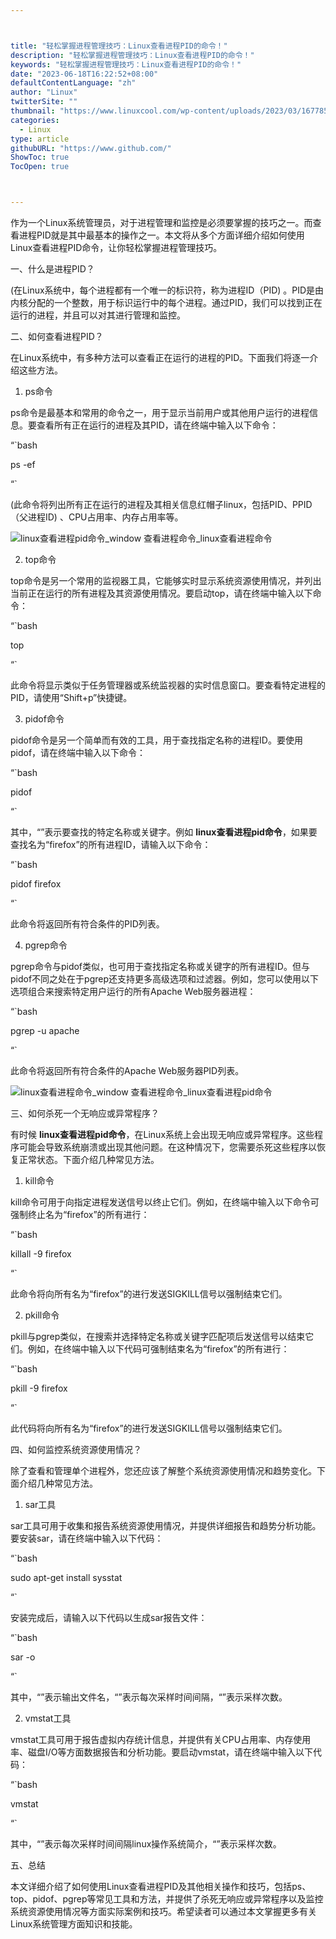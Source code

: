 ```yaml
---



title: "轻松掌握进程管理技巧：Linux查看进程PID的命令！"
description: "轻松掌握进程管理技巧：Linux查看进程PID的命令！"
keywords: "轻松掌握进程管理技巧：Linux查看进程PID的命令！"
date: "2023-06-18T16:22:52+08:00"
defaultContentLanguage: "zh"
author: "Linux"
twitterSite: ""
thumbnail: "https://www.linuxcool.com/wp-content/uploads/2023/03/1677852467384_0.png"
categories:
  - Linux
type: article
githubURL: "https://www.github.com/"
ShowToc: true
TocOpen: true



---
```


作为一个Linux系统管理员，对于进程管理和监控是必须要掌握的技巧之一。而查看进程PID就是其中最基本的操作之一。本文将从多个方面详细介绍如何使用Linux查看进程PID命令，让你轻松掌握进程管理技巧。

一、什么是进程PID？

(在Linux系统中，每个进程都有一个唯一的标识符，称为进程ID（PID) 。PID是由内核分配的一个整数，用于标识运行中的每个进程。通过PID，我们可以找到正在运行的进程，并且可以对其进行管理和监控。

二、如何查看进程PID？

在Linux系统中，有多种方法可以查看正在运行的进程的PID。下面我们将逐一介绍这些方法。

1. ps命令

ps命令是最基本和常用的命令之一，用于显示当前用户或其他用户运行的进程信息。要查看所有正在运行的进程及其PID，请在终端中输入以下命令：

“`bash

ps -ef

“`

(此命令将列出所有正在运行的进程及其相关信息红帽子linux，包括PID、PPID（父进程ID) 、CPU占用率、内存占用率等。

![linux查看进程pid命令_window 查看进程命令_linux查看进程命令](https://www.linuxcool.com/wp-content/uploads/2023/03/1677852467384_0.png)

2. top命令

top命令是另一个常用的监视器工具，它能够实时显示系统资源使用情况，并列出当前正在运行的所有进程及其资源使用情况。要启动top，请在终端中输入以下命令：

“`bash

top

“`

此命令将显示类似于任务管理器或系统监视器的实时信息窗口。要查看特定进程的PID，请使用“Shift+p”快捷键。

3. pidof命令

pidof命令是另一个简单而有效的工具，用于查找指定名称的进程ID。要使用pidof，请在终端中输入以下命令：

“`bash

pidof

“`

其中，“”表示要查找的特定名称或关键字。例如 **linux查看进程pid命令**，如果要查找名为“firefox”的所有进程ID，请输入以下命令：

“`bash

pidof firefox

“`

此命令将返回所有符合条件的PID列表。

4. pgrep命令

pgrep命令与pidof类似，也可用于查找指定名称或关键字的所有进程ID。但与pidof不同之处在于pgrep还支持更多高级选项和过滤器。例如，您可以使用以下选项组合来搜索特定用户运行的所有Apache Web服务器进程：

“`bash

pgrep -u apache

“`

此命令将返回所有符合条件的Apache Web服务器PID列表。

![linux查看进程命令_window 查看进程命令_linux查看进程pid命令](https://www.linuxcool.com/wp-content/uploads/2023/03/1677852467384_1.png)

三、如何杀死一个无响应或异常程序？

有时候 **linux查看进程pid命令**，在Linux系统上会出现无响应或异常程序。这些程序可能会导致系统崩溃或出现其他问题。在这种情况下，您需要杀死这些程序以恢复正常状态。下面介绍几种常见方法。

1. kill命令

kill命令可用于向指定进程发送信号以终止它们。例如，在终端中输入以下命令可强制终止名为“firefox”的所有进行：

“`bash

killall -9 firefox

“`

此命令将向所有名为“firefox”的进行发送SIGKILL信号以强制结束它们。

2. pkill命令

pkill与pgrep类似，在搜索并选择特定名称或关键字匹配项后发送信号以结束它们。例如，在终端中输入以下代码可强制结束名为“firefox”的所有进行：

“`bash

pkill -9 firefox

“`

此代码将向所有名为“firefox”的进行发送SIGKILL信号以强制结束它们。

四、如何监控系统资源使用情况？

除了查看和管理单个进程外，您还应该了解整个系统资源使用情况和趋势变化。下面介绍几种常见方法。

1. sar工具

sar工具可用于收集和报告系统资源使用情况，并提供详细报告和趋势分析功能。要安装sar，请在终端中输入以下代码：

“`bash

sudo apt-get install sysstat

“`

安装完成后，请输入以下代码以生成sar报告文件：

“`bash

sar -o

“`

其中，“”表示输出文件名，“”表示每次采样时间间隔，“”表示采样次数。

2. vmstat工具

vmstat工具可用于报告虚拟内存统计信息，并提供有关CPU占用率、内存使用率、磁盘I/O等方面数据报告和分析功能。要启动vmstat，请在终端中输入以下代码：

“`bash

vmstat

“`

其中，“”表示每次采样时间间隔linux操作系统简介，“”表示采样次数。

五、总结

本文详细介绍了如何使用Linux查看进程PID及其他相关操作和技巧，包括ps、top、pidof、pgrep等常见工具和方法，并提供了杀死无响应或异常程序以及监控系统资源使用情况等方面实际案例和技巧。希望读者可以通过本文掌握更多有关Linux系统管理方面知识和技能。